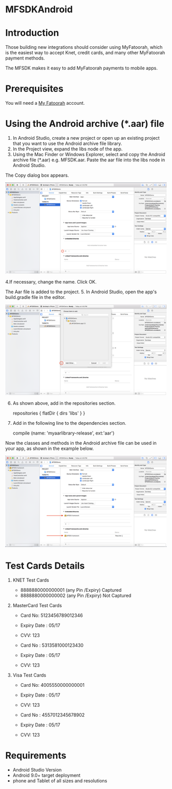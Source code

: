 # MFSDKAndroid

# Introduction
Those building new integrations should consider using  MyFatoorah, which is the easiest way to accept Knet, credit cards, and many other MyFatoorah payment methods.

The MFSDK makes it easy to add MyFatoorah payments to mobile apps.

# Prerequisites
You will need a [My Fatoorah](https://myfatoorah.com) account.

# Using the Android archive (*.aar) file

1. In Android Studio, create a new project or open up an existing project that you want to use the Android archive file library.
2. In the Project view, expand the libs node of the app.
3. Using the Mac Finder or Windows Explorer, select and copy the Android archive file (*.aar) e.g. MFSDK.aar. Paste the aar file into the libs node in Android Studio.

The Copy dialog box appears.

![Screenshot](https://github.com/MyFatoorahHub/MFSDK/blob/master/Setp%201.png)

4.If necessary, change the name. Click OK.

The Aar file is added to the project.
5. In Android Studio, open the app's build.gradle file in the editor.

![Screenshot](https://github.com/MyFatoorahHub/MFSDK/blob/master/Setp%202.png)


6. As shown above, add in the repositories section.

      repositories {
                flatDir {
                       dirs 'libs'
                        }
                   }

7. Add in the following line to the dependencies section.

     compile (name: 'myaarlibrary-release', ext:'aar')

Now the classes and methods in the Android archive file can be used in your app, as shown in the example below.

![Screenshot](https://github.com/MyFatoorahHub/MFSDK/blob/master/Setp%203.png)


# Test Cards Details
1. KNET Test Cards
    - 8888880000000001 (any Pin /Expiry) Captured
    - 8888880000000002 (any Pin /Expiry) Not Captured

2. MasterCard Test Cards
    - Card No: 5123456789012346 
    - Expiry Date : 05/17
    - CVV: 123

    - Card No : 5313581000123430
    - Expiry Date : 05/17
    - CVV: 123

3. Visa Test Cards
    - Card No: 4005550000000001 
    - Expiry Date : 05/17
    - CVV: 123

    - Card No : 4557012345678902
    - Expiry Date : 05/17
    - CVV: 123
    
    
 # Requirements

- Android Studio Version 
- Android 9.0+ target deployment
- phone and Tablet of all sizes and resolutions
 
